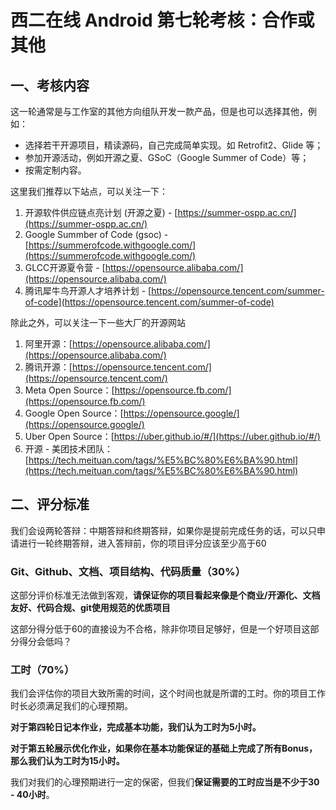 # 西二在线 Android 第七轮考核：合作或其他

## 一、考核内容

这一轮通常是与工作室的其他方向组队开发一款产品，但是也可以选择其他，例如：



- 选择若干开源项目，精读源码，自己完成简单实现。如 Retrofit2、Glide 等；
- 参加开源活动，例如开源之夏、GSoC（Google Summer of Code）等；
- 按需定制内容。

这里我们推荐以下站点，可以关注一下：
1. 开源软件供应链点亮计划 (开源之夏) - [https://summer-ospp.ac.cn/](https://summer-ospp.ac.cn/)
2. Google Summber of Code (gsoc) - [https://summerofcode.withgoogle.com/](https://summerofcode.withgoogle.com/)
3. GLCC开源夏令营 - [https://opensource.alibaba.com/](https://opensource.alibaba.com/)
4. 腾讯犀牛鸟开源人才培养计划 - [https://opensource.tencent.com/summer-of-code](https://opensource.tencent.com/summer-of-code)

除此之外，可以关注一下一些大厂的开源网站

1. 阿里开源：[https://opensource.alibaba.com/](https://opensource.alibaba.com/)
2. 腾讯开源：[https://opensource.tencent.com/](https://opensource.tencent.com/)
3. Meta Open Source：[https://opensource.fb.com/](https://opensource.fb.com/)
4. Google Open Source：[https://opensource.google/](https://opensource.google/)
5. Uber Open Source：[https://uber.github.io/#/](https://uber.github.io/#/)
6. 开源 - 美团技术团队：[https://tech.meituan.com/tags/%E5%BC%80%E6%BA%90.html](https://tech.meituan.com/tags/%E5%BC%80%E6%BA%90.html)



## 二、评分标准
我们会设两轮答辩：中期答辩和终期答辩，如果你是提前完成任务的话，可以只申请进行一轮终期答辩，进入答辩前，你的项目评分应该至少高于60

### Git、Github、文档、项目结构、代码质量（30%）

这部分评价标准无法做到客观，**请保证你的项目看起来像是个商业/开源化、文档友好、代码合规、git使用规范的优质项目**

这部分得分低于60的直接设为不合格，除非你项目足够好，但是一个好项目这部分得分会低吗？

### 工时（70%）

我们会评估你的项目大致所需的时间，这个时间也就是所谓的工时。你的项目工作时长必须满足我们的心理预期。

**对于第四轮日记本作业，完成基本功能，我们认为工时为5小时。**

**对于第五轮展示优化作业，如果你在基本功能保证的基础上完成了所有Bonus，那么我们认为工时为15小时。**

我们对我们的心理预期进行一定的保密，但我们**保证需要的工时应当是不少于30 - 40小时**。